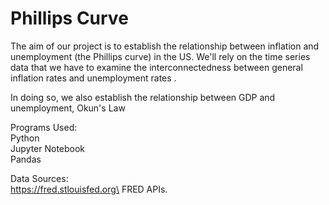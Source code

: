 # Phillips Curve

The aim of our project is to establish the relationship between inflation and unemployment (the Phillips curve) in the US. We'll rely on the time series data that we have to examine the interconnectedness  between general inflation rates and unemployment rates .

In doing so, we also establish the relationship between GDP and unemployment, Okun's Law

Programs Used:\
Python\
Jupyter Notebook\
Pandas

Data Sources:\
https://fred.stlouisfed.org\
FRED APIs.
